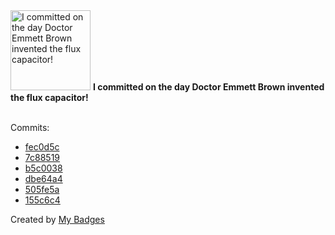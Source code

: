<img src="https://my-badges.github.io/my-badges/delorean.png" alt="I committed on the day Doctor Emmett Brown invented the flux capacitor!" title="I committed on the day Doctor Emmett Brown invented the flux capacitor!" width="128">
<strong>I committed on the day Doctor Emmett Brown invented the flux capacitor!</strong>
<br><br>

Commits:

- <a href="https://github.com/andrewjswan/MediaPortal-1/commit/fec0d5c566bc376c914d0477e7f665eac67dbb4a">fec0d5c</a>
- <a href="https://github.com/andrewjswan/MediaPortal-1/commit/7c885195e751f602c2334ea94e7f39449ab350a6">7c88519</a>
- <a href="https://github.com/andrewjswan/MediaPortal-1/commit/b5c003816c57576d020b2e70b8afbe2c00d818f3">b5c0038</a>
- <a href="https://github.com/andrewjswan/mvcentral/commit/dbe64a45e8a608054380575efc5fe16c1f3bd0ff">dbe64a4</a>
- <a href="https://github.com/andrewjswan/mvcentral/commit/505fe5ac3001cc85917f093ee1dfebce305972cd">505fe5a</a>
- <a href="https://github.com/andrewjswan/mediaportal.images.studios/commit/155c6c4f7aa07a1038c99ab278430f6382936aa8">155c6c4</a>


Created by <a href="https://github.com/my-badges/my-badges">My Badges</a>